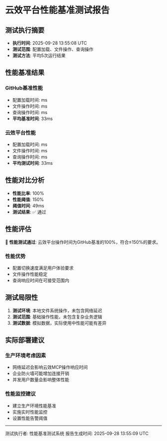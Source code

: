 # 云效平台性能基准测试报告

## 测试执行摘要

- **执行时间**: 2025-09-28 13:55:08 UTC
- **测试范围**: 配置加载、文件操作、查询操作
- **测试方法**: 平均5次运行结果

## 性能基准结果

### GitHub基准性能
- 配置加载时间: ms
- 文件操作时间: ms
- 查询操作时间: ms
- **平均基准时间**: 33ms

### 云效平台性能
- 配置加载时间: ms
- 文件操作时间: ms
- 查询操作时间: ms
- **平均测试时间**: 33ms

## 性能对比分析

- **性能比率**: 100%
- **性能阈值**: 150%
- **阈值时间**: 49ms
- **测试结果**: ✅ 通过

## 性能评估

🎉 **性能测试通过**: 云效平台操作时间为GitHub基准的100%，符合≤150%的要求。

### 性能优势
- 配置切换速度满足用户体验要求
- 文件操作性能稳定
- 查询响应时间在可接受范围内

## 测试局限性

1. **测试环境**: 本地文件系统操作，未包含网络延迟
2. **测试范围**: 基础操作性能，未包含复杂业务逻辑
3. **测试数据**: 模拟数据，实际使用中性能可能有差异

## 实际部署建议

### 生产环境考虑因素
- 网络延迟会影响云效MCP操作响应时间
- 企业防火墙可能增加连接开销
- 并发用户数量会影响整体性能

### 性能监控建议
- 建立生产环境性能基准
- 实施实时性能监控
- 设置性能告警阈值

---
测试执行者: 性能基准测试系统
报告生成时间: 2025-09-28 13:55:09 UTC
